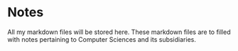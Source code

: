 # Notes
All my markdown files will be stored here. These markdown files are to filled with notes pertaining to Computer Sciences and its subsidiaries. 
